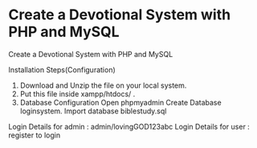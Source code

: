 # Create a Devotional System with PHP and MySQL
Create a  Devotional System with PHP and MySQL

Installation Steps(Configuration)
1. Download and Unzip the file on your local system.
2. Put this file inside xampp/htdocs/ .
3. Database Configuration
Open phpmyadmin
Create Database loginsystem.
Import database biblestudy.sql

Login Details for admin : admin/lovingGOD123abc
Login Details for user : register to login

